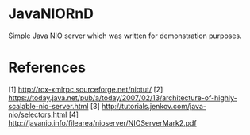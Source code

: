 JavaNIORnD
==========
Simple Java NIO server which was written for demonstration purposes.



References
============
[1] http://rox-xmlrpc.sourceforge.net/niotut/
[2] https://today.java.net/pub/a/today/2007/02/13/architecture-of-highly-scalable-nio-server.html
[3] http://tutorials.jenkov.com/java-nio/selectors.html
[4] http://javanio.info/filearea/nioserver/NIOServerMark2.pdf
